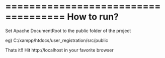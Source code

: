====================================
How to run?
====================================

Set Apache DocumentRoot to the public folder of the project

eg) C:/xampp/htdocs/user_registration/src/public

Thats it!! Hit http://localhost in your favorite browser